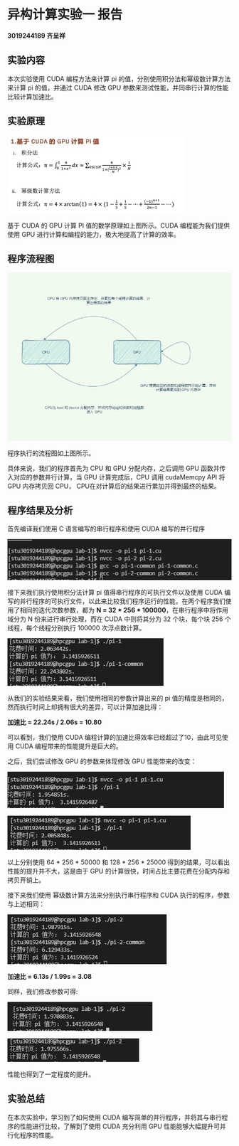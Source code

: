 # 异构计算实验一 报告

**3019244189 齐呈祥**

## 实验内容

本次实验使用 CUDA 编程方法来计算 pi 的值，分别使用积分法和幂级数计算方法来计算 pi 的值，并通过 CUDA 修改 GPU 参数来测试性能，并同串行计算的性能比较计算加速比。

## 实验原理

![](image/原理.jpg)

基于 CUDA 的 GPU 计算 PI 值的数学原理如上图所示。CUDA 编程能为我们提供使用 GPU 进行计算和编程的能力，极大地提高了计算的效率。

## 程序流程图

![](image/流程.png)

程序执行的流程图如上图所示。  

具体来说，我们的程序首先为 CPU 和 GPU 分配内存，之后调用 GPU 函数并传入对应的参数并行计算，当 GPU 计算完成后，CPU 调用 cudaMemcpy API 将 GPU 内存拷贝回 CPU， CPU在对计算后的结果进行累加并得到最终的结果。

## 程序结果及分析

首先编译我们使用 C 语言编写的串行程序和使用 CUDA 编写的并行程序

![](image/编译.png)

接下来我们执行使用积分法计算 pi 值得串行程序的可执行文件以及使用 CUDA 编写的并行程序的可执行文件，以此来比较我们程序运行的性能，在两个程序我们使用了相同的迭代次数参数，都为 **N = 32 * 256 * 100000**，在串行程序中将作用域分为 N 份来进行串行处理，而在 CUDA 中则将其分为 32 个块，每个块 256 个线程，每个线程分别执行 100000 次浮点数计算。

![](image/pi_1.png)

从我们的实验结果来看，我们使用相同的参数计算出来的 pi 值的精度是相同的，然而执行时间上却拥有很大的差异，可以计算加速比得：

**加速比 =  22.24s / 2.06s = 10.80** 

可以看到，我们使用 CUDA 编程计算的加速比得效率已经超过了10，由此可见使用 CUDA 编程带来的性能提升是巨大的。

之后，我们尝试修改 GPU 的参数来体现修改 GPU 性能带来的改变：

![](image/pi_1_2.png)

![](image/pi_1_3.png)

以上分别使用 64 * 256 * 50000 和 128 * 256 * 25000 得到的结果，可以看出性能的提升并不大，这是由于 GPU 的计算很快，时间占比主要花费在分配内存和拷贝开销上。

接下来我们使用 幂级数计算方法来分别执行串行程序和 CUDA 执行的程序，参数与上述相同：

![](image/pi_2.png)

**加速比 = 6.13s / 1.99s = 3.08**

同样，我们修改参数可得:

![](image/pi_2_2.png)

![](image/pi_2_3.png)

性能也得到了一定程度的提升。

## 实验总结

在本次实验中，学习到了如何使用 CUDA 编写简单的并行程序，并将其与串行程序的性能进行比较，了解到了使用 CUDA 充分利用 GPU 性能能够大幅提升可并行化程序的性能。

